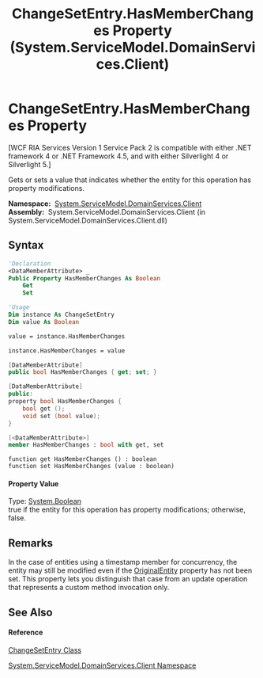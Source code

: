 ﻿---
title: ChangeSetEntry.HasMemberChanges Property  (System.ServiceModel.DomainServices.Client)
TOCTitle: HasMemberChanges Property
ms:assetid: P:System.ServiceModel.DomainServices.Client.ChangeSetEntry.HasMemberChanges
ms:mtpsurl: https://msdn.microsoft.com/en-us/library/system.servicemodel.domainservices.client.changesetentry.hasmemberchanges(v=VS.91)
ms:contentKeyID: 28755636
ms.date: 01/27/2012
mtps_version: v=VS.91
f1_keywords:
- System.ServiceModel.DomainServices.Client.ChangeSetEntry.HasMemberChanges
- System.ServiceModel.DomainServices.Client.ChangeSetEntry.get_HasMemberChanges
- System.ServiceModel.DomainServices.Client.ChangeSetEntry.set_HasMemberChanges
dev_langs:
- CSharp
- JScript
- VB
- FSharp
- c++
api_location:
- System.ServiceModel.DomainServices.Client.dll
api_name:
- System.ServiceModel.DomainServices.Client.ChangeSetEntry.get_HasMemberChanges
- System.ServiceModel.DomainServices.Client.ChangeSetEntry.HasMemberChanges
- System.ServiceModel.DomainServices.Client.ChangeSetEntry.set_HasMemberChanges
api_type:
- Managed
topic_type:
- apiref
- kbSyntax
product_family_name: VS
ROBOTS: INDEX,FOLLOW
---

# ChangeSetEntry.HasMemberChanges Property

\[WCF RIA Services Version 1 Service Pack 2 is compatible with either .NET framework 4 or .NET Framework 4.5, and with either Silverlight 4 or Silverlight 5.\]

Gets or sets a value that indicates whether the entity for this operation has property modifications.

**Namespace:**  [System.ServiceModel.DomainServices.Client](ff422479\(v=vs.91\).md)  
**Assembly:**  System.ServiceModel.DomainServices.Client (in System.ServiceModel.DomainServices.Client.dll)

## Syntax

``` vb
'Declaration
<DataMemberAttribute> _
Public Property HasMemberChanges As Boolean
    Get
    Set
```

``` vb
'Usage
Dim instance As ChangeSetEntry
Dim value As Boolean

value = instance.HasMemberChanges

instance.HasMemberChanges = value
```

``` csharp
[DataMemberAttribute]
public bool HasMemberChanges { get; set; }
```

``` c++
[DataMemberAttribute]
public:
property bool HasMemberChanges {
    bool get ();
    void set (bool value);
}
```

``` fsharp
[<DataMemberAttribute>]
member HasMemberChanges : bool with get, set
```

``` jscript
function get HasMemberChanges () : boolean
function set HasMemberChanges (value : boolean)
```

#### Property Value

Type: [System.Boolean](https://msdn.microsoft.com/en-us/library/a28wyd50)  
true if the entity for this operation has property modifications; otherwise, false.  

## Remarks

In the case of entities using a timestamp member for concurrency, the entity may still be modified even if the [OriginalEntity](ff422475\(v=vs.91\).md) property has not been set. This property lets you distinguish that case from an update operation that represents a custom method invocation only.

## See Also

#### Reference

[ChangeSetEntry Class](ff422693\(v=vs.91\).md)

[System.ServiceModel.DomainServices.Client Namespace](ff422479\(v=vs.91\).md)

